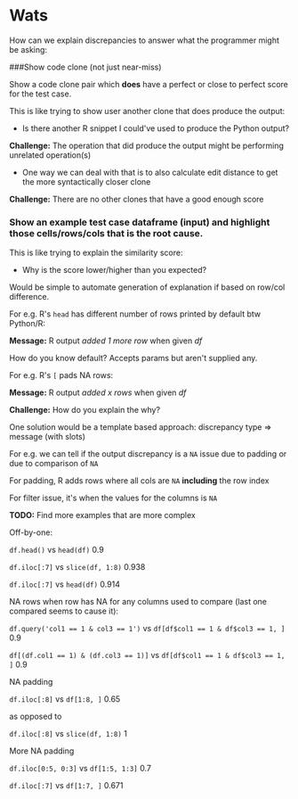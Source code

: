 
# Wats

How can we explain discrepancies to answer what the programmer might be asking:

###Show code clone (not just near-miss)

Show a code clone pair which **does** have a perfect or close to perfect score for the test case.

This is like trying to show user another clone that does produce the output:

- Is there another R snippet I could've used to produce the Python output?

**Challenge:** The operation that did produce the output might be performing unrelated operation(s)
- One way we can deal with that is to also calculate edit distance to get the more syntactically closer clone

**Challenge:** There are no other clones that have a good enough score


### Show an example test case dataframe (input) and highlight those cells/rows/cols that is the root cause.

This is like trying to explain the similarity score:

- Why is the score lower/higher than you expected?

Would be simple to automate generation of explanation if based on row/col difference.

For e.g. R's `head` has different number of rows printed by default btw Python/R: 

**Message:** R output *added 1 more row* when given *df*

How do you know default? Accepts params but aren't supplied any.


For e.g. R's `[` pads NA rows: 

**Message:** R output *added x rows* when given *df*

**Challenge:** How do you explain the why?

One solution would be a template based approach: discrepancy type => message (with slots)

For e.g. we can tell if the output discrepancy is a `NA` issue due to padding or due to comparison of `NA`

For padding, R adds rows where all cols are `NA` **including** the row index

For filter issue, it's when the values for the columns is `NA`

**TODO:** Find more examples that are more complex

Off-by-one:

`df.head()`	vs `head(df)` 0.9

`df.iloc[:7]` vs `slice(df, 1:8)` 0.938

`df.iloc[:7]` vs `head(df)` 0.914


NA rows when row has NA for any columns used to compare (last one compared seems to cause it):

`df.query('col1 == 1 & col3 == 1')` vs `df[df$col1 == 1 & df$col3 == 1, ]` 0.9

`df[(df.col1 == 1) & (df.col3 == 1)]` vs `df[df$col1 == 1 & df$col3 == 1, ]` 0.9


NA padding

`df.iloc[:8]` vs `df[1:8, ]` 0.65

as opposed to

`df.iloc[:8]` vs `slice(df, 1:8)` 1

More NA padding

`df.iloc[0:5, 0:3]` vs `df[1:5, 1:3]` 0.7

`df.iloc[:7]` vs `df[1:7, ]` 0.671





